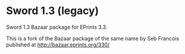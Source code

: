 Sword 1.3 (legacy)
==================

Sword 1.3 Bazaar package for EPrints 3.3.

This is a fork of the Bazaar package of the same name by Seb Francois published at http://bazaar.eprints.org/330/
